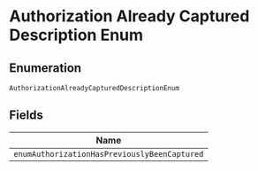 
# Authorization Already Captured Description Enum

## Enumeration

`AuthorizationAlreadyCapturedDescriptionEnum`

## Fields

| Name |
|  --- |
| `enumAuthorizationHasPreviouslyBeenCaptured` |

